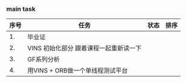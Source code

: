 <!--
 * @Author: Liu Weilong
 * @Date: 2021-04-06 22:36:01
 * @LastEditors: Liu Weilong
 * @LastEditTime: 2021-04-09 07:13:25
 * @Description: 
-->
### main task

序号|任务|状态|排序
---|---|---|---
1.  |毕业证||
2.  |VINS 初始化部分 跟着课程一起重新读一下||
3.  |GF系列分析||
4.  |用VINS + ORB做一个单线程测试平台||